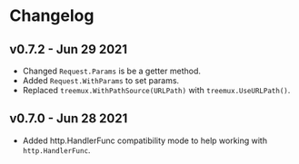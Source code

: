 # Changelog

## v0.7.2 - Jun 29 2021

- Changed `Request.Params` is be a getter method.
- Added `Request.WithParams` to set params.
- Replaced `treemux.WithPathSource(URLPath)` with `treemux.UseURLPath()`.

## v0.7.0 - Jun 28 2021

- Added http.HandlerFunc compatibility mode to help working with `http.HandlerFunc`.

